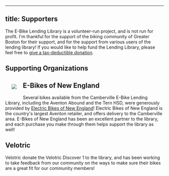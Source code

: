 ------
title: Supporters
------

The E-Bike Lending Library is a volunteer-run project, and is not run for
profit. I'm thankful for the support of the biking community of Greater Boston
for their support, and for the support from various users of the lending 
library! If you would like to help fund the Lending Library, please feel
free to <a href="/donate/">give a tax-deductible donation</a>.

Supporting Organizations
------------------------

<div style="margin: 20px; float:left"><a href="https://www.ebikesofne.com/"><img src="https://www.ebikesofne.com/v/vspfiles/templates/269/images/template/header_bg.jpg" /></a></div>
<h2>E-Bikes of New England</h2>
Several bikes available from the Camberville E-Bike Lending Library, including the Aventon Abound and the Tern HSD, were generously
provided by <a href="https://www.ebikesofne.com/">Electric Bikes of New England</a>! Electric Bikes of New England is the country's largest Aventon retailer, and offers delivery to the Camberville area. E-Bikes of New England has been an excellent partner to the library, and each purchase you make through them helps support the library as well!

<h2>Velotric</h2>
Velotric donate the Velotric Discover 1 to the library, and has been working to take feedback from our community on the ways to make sure their bikes are a great fit for our community members!

